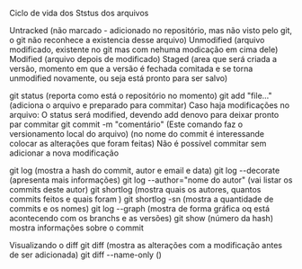 
Ciclo de vida dos Ststus dos arquivos

Untracked (não marcado - adicionado no repositório, mas não visto pelo git, o git não reconhece a existencia desse arquivo)
Unmodified (arquivo modificado, existente no git mas com nehuma modicação em cima dele)
Modified (arquivo depois de modificado)
Staged (area que será criada a versão, momento em que a versão é fechada comitada e se torna unmodified novamente, ou seja está pronto para ser salvo)

git status (reporta como está o repositório no momento)
git add "file..." (adiciona o arquivo e preparado para commitar)
Caso haja modificações no arquivo:
O status será modified, devendo add denovo para deixar pronto par commitar
git commit -m "comentário" (Este comando faz o versionamento local do arquivo) (no nome do commit é interessande colocar as alterações que foram feitas)
Não é possível commitar sem adicionar a nova modificação

git log (mostra a hash do commit, autor e email e data)
git log --decorate (apresenta mais informações)
git log --author="nome do autor" (vai listar os commits deste autor)
git shortlog (mostra quais os autores, quantos commits feitos e quais foram )
git shortlog -sn (mostra a quantidade de commits e os nomes)
git log --graph (mostra de forma gráfica oq está acontecendo com os branchs e as versões)
git show (número da hash) mostra informações sobre o commit

Visualizando o diff
git diff (mostra as alterações com a modificação antes de ser adicionada)
git diff --name-only ()